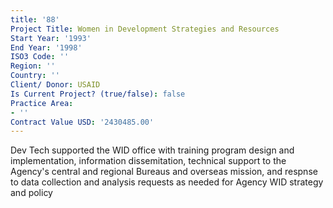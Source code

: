```yaml
---
title: '88'
Project Title: Women in Development Strategies and Resources
Start Year: '1993'
End Year: '1998'
ISO3 Code: ''
Region: ''
Country: ''
Client/ Donor: USAID
Is Current Project? (true/false): false
Practice Area:
- ''
Contract Value USD: '2430485.00'
---
```


Dev Tech supported the WID office with training program design and implementation, information dissemitation, technical support to the Agency's central and regional Bureaus and overseas mission, and respnse to data collection and analysis requests as needed for Agency WID strategy and policy
